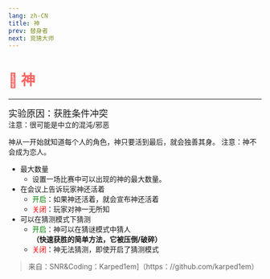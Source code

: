 ```yaml
---
lang: zh-CN
title: 神
prev: 替身者
next: 竞猜大师
---
```


# <font color=#f96464> 👑 <b>神</b></font> <Badge text="Neutral" type="tip" vertical="middle"/>

***

<font size=4em>实验原因：获胜条件冲突</font><br>
注意：很可能是中立的混沌/邪恶

神从一开始就知道每个人的角色，神只要活到最后，就会独善其身。 注意：神不会成为恋人。

- 最大数量
  - 设置一场比赛中可以出现的神的最大数量。
- 在会议上告诉玩家神还活着
  - <font color=green>开启</font>：如果神还活着，就会宣布神还活着
  - <font color=red>关闭</font>：玩家对神一无所知
- 可以在猜测模式下猜测
  - <font color=green>开启</font>：神可以在猜谜模式中猜人 <b>（快速获胜的简单方法，它被压倒/破碎）</b>
  - <font color=red>关闭</font>：神无法猜测，即使开启了猜测模式

> 来自：SNR\&Coding：Karped1em]（https：//github.com/karped1em）
